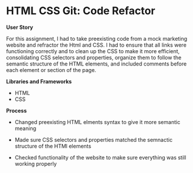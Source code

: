 # HTML CSS Git: Code Refactor
 
 **User Story**

 For this assignment, I had to take preexisting code from a mock marketing website and refractor the Html and CSS. I had to ensure   that all links were functioning correctly and  to clean up the CSS to make it more efficient, consolidating CSS selectors and properties, organize them to follow the semantic structure of the HTML elements, and included comments before each element or section of the page.

 

 **Libraries and Frameworks**


- HTML
- CSS


 **Process**
-  Changed preexisting HTML elments syntax to give it more semantic meaning
-  Made sure CSS selectors and properties matched  the semnactic structure of the HTMl elements

-  Checked functionality of the website to make sure everything was still working properly


